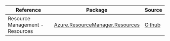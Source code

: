 | Reference | Package | Source |
|---|---|---|
|Resource Management - Resources|[Azure.ResourceManager.Resources](https://www.nuget.org/packages/Azure.ResourceManager.Resources)|[Github](https://github.com/Azure/azure-sdk-for-net/blob/main/sdk/resources/Azure.ResourceManager.Resources)|
